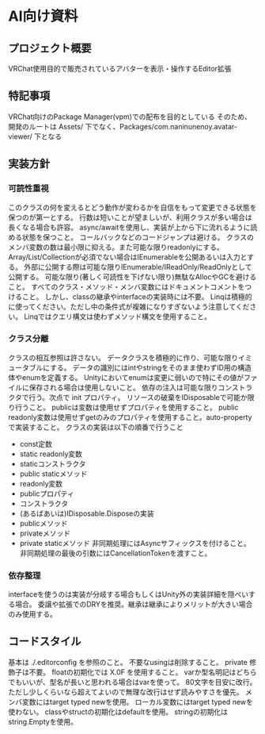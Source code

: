 # AI向け資料
## プロジェクト概要
VRChat使用目的で販売されているアバターを表示・操作するEditor拡張

## 特記事項
VRChat向けのPackage Manager(vpm)での配布を目的としている
そのため、開発のルートは Assets/ 下でなく、Packages/com.naninunenoy.avatar-viewer/ 下となる

## 実装方針
### 可読性重視
このクラスの何を変えるとどう動作が変わるかを自信をもって変更できる状態を保つのが第一とする。
行数は短いことが望ましいが、利用クラスが多い場合は長くなる場合も許容。
async/awaitを使用し、実装が上から下に流れるように読める状態を保つこと。
コールバックなどのコードジャンプは避ける。
クラスのメンバ変数の数は最小限に抑える。また可能な限りreadonlyにする。
Array/List/Collectionが必須でない場合はIEnumerableを公開あるいは入力とする。
外部に公開する際は可能な限りIEnumerable/IReadOnly/ReadOnlyとして公開する。
可能な限り(著しく可読性を下げない限り)無駄なAllocやGCを避けること。
すべてのクラス・メソッド・メンバ変数にはドキュメントコメントをつけること。
しかし、classの継承やinterfaceの実装時には不要。
Linqは積極的に使ってください。ただし中の条件式が複雑になりすぎないよう注意してください。
Linqではクエリ構文は使わずメソッド構文を使用すること。

### クラス分離
クラスの相互参照は許さない。
データクラスを積極的に作り、可能な限りイミュータブルにする。
データの識別にはintやstringをそのまま使わずID用の構造体やenumを定義する。
Unityにおいてenumは変更に弱いので特にその値がファイルに保存される場合は使用しないこと。
依存の注入は可能な限りコンストラクタで行う。次点で init プロパティ。
リソースの破棄をIDisposableで可能か限り行うこと。
publicは変数は使用せずプロパティを使用すること。
public readonly変数は使用せずgetのみのプロパティを使用すること。auto-propertyで実装すること。
クラスの実装は以下の順番で行うこと
* const定数
* static readonly変数
* staticコンストラクタ
* public staticメソッド
* readonly変数
* publicプロパティ
* コンストラクタ
* (あるばあいは)IDisposable.Disposeの実装
* publicメソッド
* privateメソッド
* private staticメソッド
非同期処理にはAsyncサフィックスを付けること。
非同期処理の最後の引数にはCancellationTokenを渡すこと。

### 依存整理
interfaceを使うのは実装が分岐する場合もしくはUnity外の実装詳細を隠ぺいする場合。
委譲や拡張でのDRYを推奨。継承は継承によりメリットが大きい場合のみ使用する。

## コードスタイル
基本は ./.editorconfig を参照のこと。
不要なusingは削除すること。
private 修飾子は不要。
floatの初期化では X.0F を使用すること。
varか型名明記はどちらでもいいが、型名が長いと思われる場合はvarを使って。
80文字を目安に改行。ただし少しくらいなら超えてよいので無理な改行はせず読みやすさを優先。
メンバ変数にはtarget typed newを使用。
ローカル変数にはtarget typed newを使わない。
classやstructの初期化はdefaultを使用。
stringの初期化はstring.Emptyを使用。
